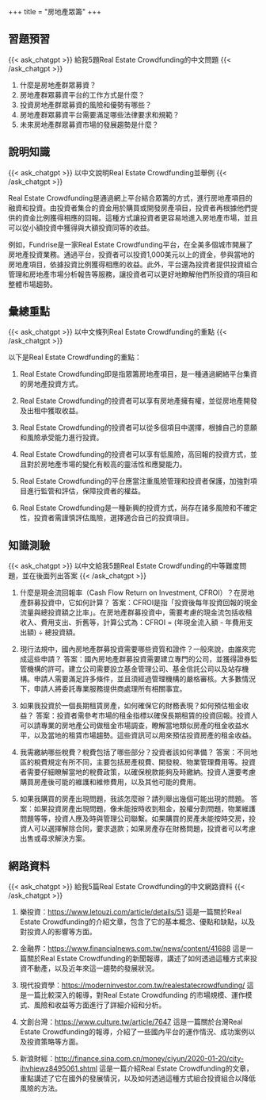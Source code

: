+++
title = "房地產眾籌"
+++
## 習題預習
{{< ask_chatgpt >}}
給我5題Real Estate Crowdfunding的中文問題
{{< /ask_chatgpt >}}



1. 什麼是房地產群眾募資？
2. 房地產群眾募資平台的工作方式是什麼？
3. 投資房地產群眾募資的風險和優勢有哪些？
4. 房地產群眾募資平台需要滿足哪些法律要求和規範？
5. 未來房地產群眾募資市場的發展趨勢是什麼？   

## 說明知識
{{< ask_chatgpt >}}
以中文說明Real Estate Crowdfunding並舉例
{{< /ask_chatgpt >}}



Real Estate Crowdfunding是通過網上平台結合眾籌的方式，進行房地產項目的融資和投資。由投資者集合的資金用於購買或開發房產項目，投資者再根據他們提供的資金比例獲得相應的回報。這種方式讓投資者更容易地進入房地產市場，並且可以從小額投資中獲得與大額投資同等的收益。

例如，Fundrise是一家Real Estate Crowdfunding平台，在全美多個城市開展了房地產投資業務。通過平台，投資者可以投資1,000美元以上的資金，參與當地的房地產項目，依據投資比例獲得相應的收益。此外，平台還為投資者提供投資組合管理和房地產市場分析報告等服務，讓投資者可以更好地瞭解他們所投資的項目和整體市場趨勢。   

## 彙總重點
{{< ask_chatgpt >}}
以中文條列Real Estate Crowdfunding的重點
{{< /ask_chatgpt >}}



以下是Real Estate Crowdfunding的重點：

1. Real Estate Crowdfunding即是指眾籌房地產項目，是一種通過網絡平台集資的房地產投資方式。

2. Real Estate Crowdfunding的投資者可以享有房地產擁有權，並從房地產開發及出租中獲取收益。

3. Real Estate Crowdfunding的投資者可以從多個項目中選擇，根據自己的意願和風險承受能力進行投資。

4. Real Estate Crowdfunding的投資者可以享有低風險，高回報的投資方式，並且對於房地產市場的變化有較高的靈活性和應變能力。

5. Real Estate Crowdfunding的平台應當注重風險管理和投資者保護，加強對項目進行監管和評估，保障投資者的權益。

6. Real Estate Crowdfunding是一種新興的投資方式，尚存在諸多風險和不確定性，投資者需謹慎評估風險，選擇適合自己的投資項目。   

## 知識測驗
{{< ask_chatgpt >}}
以中文給我5題Real Estate Crowdfunding的中等難度問題，並在後面列出答案
{{< /ask_chatgpt >}}



1. 什麼是現金流回報率（Cash Flow Return on Investment, CFROI）？在房地產群募投資中，它如何計算？
答案：CFROI是指「投資後每年投資回報的現金流量與總投資額之比率」。在房地產群募投資中，需要考慮的現金流包括收租收入、費用支出、折舊等，計算公式為：CFROI = (年現金流入額 - 年費用支出額) ÷ 總投資額。

2. 現行法規中，國內房地產群募投資需要哪些資質和證件？一般來說，由誰來完成這些申請？
答案：國內房地產群募投資需要建立專門的公司，並獲得證券監管機構的許可。建立公司需要設立基金管理公司、基金信託公司以及站存機構。申請人需要滿足許多條件，並且須經過管理機構的嚴格審核。大多數情況下，申請人將委託專業服務提供商處理所有相關事宜。

3. 如果我投資於一個長期租賃房產，如何確保它的財務表現？如何預估租金收益？
答案：投資者需參考市場的租金指標以確保長期租賃的投資回報。投資人可以請專業的房地產公司做租金市場調查，瞭解當地類似房產的租金收益水平，以及當地的租賃市場趨勢。這些資訊可以用來預估投資房產的租金收益。

4. 我需繳納哪些稅費？稅費包括了哪些部分？投資者該如何準備？ 
答案：不同地區的稅費規定有所不同，主要包括房產稅費、開發稅、物業管理費用等。投資者需要仔細瞭解當地的稅費政策，以確保稅款能夠及時繳納。投資人還要考慮購買房產後可能的維護和維修費用，以及其他可能的費用。

5. 如果我購買的房產出現問題，我該怎麼辦？請列舉出幾個可能出現的問題。
答案：如果投資房產出現問題，像未能按時收到租金，股權分割問題，物業維護問題等等，投資人應及時與管理公司聯繫。如果購買的房產未能按時交房，投資人可以選擇解除合同，要求退款；如果房產存在財務問題，投資者可以考慮出售或尋求解決方案。   

## 網路資料
{{< ask_chatgpt >}}
給我5篇Real Estate Crowdfunding的中文網路資料
{{< /ask_chatgpt >}}



1. 樂投資：https://www.letouzi.com/article/details/51
這是一篇關於Real Estate Crowdfunding的介紹文章，包含了它的基本概念、優點和缺點，以及對投資人的影響等方面。

2. 金融界：https://www.financialnews.com.tw/news/content/41688
這是一篇關於Real Estate Crowdfunding的新聞報導，講述了如何透過這種方式來投資不動產，以及近年來這一趨勢的發展狀況。

3. 現代投資學：https://moderninvestor.com.tw/realestatecrowdfunding/
這是一篇比較深入的報導，對Real Estate Crowdfunding 的市場規模、運作模式、風險和收益等方面進行了詳細介紹和分析。

4. 文創台灣：https://www.culture.tw/article/7647
這是一篇關於台灣Real Estate Crowdfunding的報導，介紹了一些國內平台的運作情況、成功案例以及投資策略等方面。

5. 新浪財經：http://finance.sina.com.cn/money/ciyun/2020-01-20/city-ihvhiewz8495061.shtml
這是一篇介紹Real Estate Crowdfunding的文章，重點講述了它在國外的發展情況，以及如何透過這種方式組合投資組合以降低風險的方法。   


